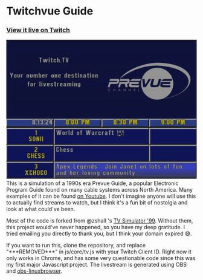 # Twitchvue Guide
### [View it live on Twitch](https://www.twitch.tv/prevueguide)
![Twitchvue Guide Screenshot](img/Screenshot.png)
This is a simulation of a 1990s era Prevue Guide, a popular Electronic Program Guide found on many cable systems across North America. Many examples of it can be found [on Youtube](https://youtu.be/YyG_ogytL74?t=52). I don't imagine anyone will use this to actually find streams to watch, but I think it's a fun bit of nostolgia and look at what could've been.

Most of the code is forked from @zshall 's [TV Simulator '99](https://github.com/zshall/program-guide). Without them, this project would've never happened, so you have my deep gratitude. I tried emailing you directly to thank you, but I think your domain expired 😅.

If you want to run this, clone the repository, and replace "\*\*\*REMOVED\*\*\*" in js/core/tv.js with your Twitch Client ID. Right now it only works in Chrome, and has some very questionable code since this was my first major Javascript project. The livestream is generated using OBS and [obs-linuxbrowser](https://github.com/bazukas/obs-linuxbrowser).
